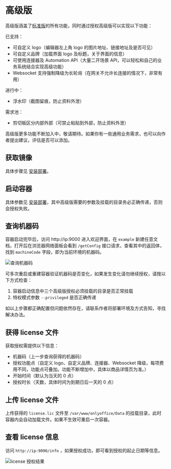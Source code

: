 # 高级版

高级版涵盖了[标准版](./free.md)的所有功能，同时通过授权高级版可以实现以下功能：

已支持：    
- 可自定义 logo（编辑器左上角 logo 的图片地址、链接地址及是否可见）
- 可自定义品牌（加载界面 logo 及标题，关于界面的信息）
- 可使用连接器及 Automation API（大量二开场景 API，可以轻松和自己的业务系统结合实现高级功能）
- Websocket 支持强制降级为长轮询（在网关不允许长连接的情况下，非常有用）

进行中：    
- 浮水印（截图留痕，防止资料外泄）    

需求池：    
- 剪切板区分内部外部（可禁止粘贴到外部，防止资料外泄）    

高级版更多功能不断加入中，敬请期待。如果你有一些通用业务需求，也可以向作者提出建议，评估是否可以添加。

## 获取镜像


具体步骤见 [安装部署](../install/docker.md)。

## 启动容器

具体参数见 [安装部署](../install/docker.md)，其中高级版需要的参数及挂载的目录务必正确传递，否则会授权失败。

## 查询机器码

容器启动完毕后，访问 http://ip:9000 进入欢迎界面，在 `example` 新建任意文档，打开后在浏览器网络面板会看到 `/getConfig` 接口请求，查看其中的返回体，找到 `machineCode` 字段，即为当前环境的机器码。

![查询机器码](/images/machineCode.png)

可多次重启或重建容器验证机器码是否变化，如果发生变化请勿继续授权，请按以下方式检查：

1. 容器启动信息中三个高级版授权必须挂载的目录是否正常挂载
2. 特权模式参数 `--privileged` 是否正确传递

如以上步骤都正确配置但问题依然存在，请联系作者将部署环境及方式告知，寻找解决办法。

## 获得 license 文件

获取授权需提供以下信息：

- 机器码（上一步查询获得的机器码）
- 授权功能点（自定义 logo、自定义品牌、连接器、Websocket 降级，每项费用不同，功能点可叠加。功能不断增加中，具体以商品详情页为准。）
- 开始时间（默认为当天的 0 点）
- 授权时长（天数，具体时间为到期日后一天的 0 点）

## 上传 license 文件

上传获得的 `license.lic` 文件至 `/var/www/onlyoffice/Data` 的挂载目录，此时容器内会自动加载文件。如果不生效可重启一次容器。

## 查看 license 信息

访问 `http://ip:9090/info` ，如果授权成功，即可看到授权的起止日期等信息。

![license 授权结果](/images/license.png)
